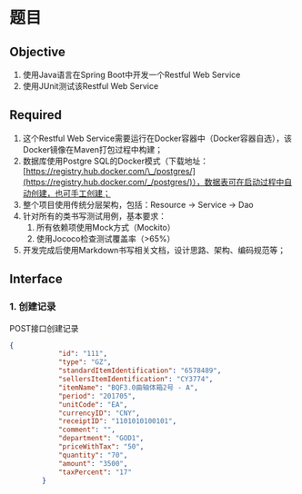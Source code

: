 # 题目

## Objective

1. 使用Java语言在Spring Boot中开发一个Restful Web Service
2. 使用JUnit测试该Restful Web Service

## Required

1. 这个Restful Web Service需要运行在Docker容器中（Docker容器自选），该Docker镜像在Maven打包过程中构建；
2. 数据库使用Postgre SQL的Docker模式（下载地址：[https://registry.hub.docker.com/\_/postgres/](https://registry.hub.docker.com/_/postgres/)），数据表可在启动过程中自动创建，也可手工创建；
3. 整个项目使用传统分层架构，包括：Resource -&gt; Service -&gt; Dao
4. 针对所有的类书写测试用例，基本要求：
   1. 所有依赖项使用Mock方式（Mockito）
   2. 使用Jococo检查测试覆盖率（&gt;65%）
5. 开发完成后使用Markdown书写相关文档，设计思路、架构、编码规范等；

## Interface

### 1. 创建记录

POST接口创建记录

```json
{
            "id": "111",
            "type": "GZ",
            "standardItemIdentification": "6578489",
            "sellersItemIdentification": "CY3774",
            "itemName": "BQF3.0曲轴体箱2号 - A",
            "period": "201705",
            "unitCode": "EA",
            "currencyID": "CNY",
            "receiptID": "1101010100101",
            "comment": "",
            "department": "GOD1",
            "priceWithTax": "50",
            "quantity": "70",
            "amount": "3500",
            "taxPercent": "17"
        }
```



